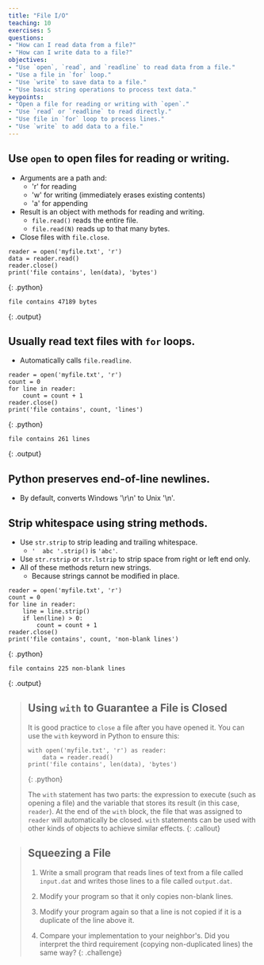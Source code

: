 ```yaml
---
title: "File I/O"
teaching: 10
exercises: 5
questions:
- "How can I read data from a file?"
- "How can I write data to a file?"
objectives:
- "Use `open`, `read`, and `readline` to read data from a file."
- "Use a file in `for` loop."
- "Use `write` to save data to a file."
- "Use basic string operations to process text data."
keypoints:
- "Open a file for reading or writing with `open`."
- "Use `read` or `readline` to read directly."
- "Use file in `for` loop to process lines."
- "Use `write` to add data to a file."
---
```

## Use `open` to open files for reading or writing.

*   Arguments are a path and:
    *   'r' for reading
    *   'w' for writing (immediately erases existing contents)
    *   'a' for appending
*   Result is an object with methods for reading and writing.
    *   `file.read()` reads the entire file.
    *   `file.read(N)` reads up to that many bytes.
*   Close files with `file.close`.

~~~
reader = open('myfile.txt', 'r')
data = reader.read()
reader.close()
print('file contains', len(data), 'bytes')
~~~
{: .python}
~~~
file contains 47189 bytes
~~~
{: .output}

## Usually read text files with `for` loops.

*   Automatically calls `file.readline`.

~~~
reader = open('myfile.txt', 'r')
count = 0
for line in reader:
    count = count + 1
reader.close()
print('file contains', count, 'lines')
~~~
{: .python}
~~~
file contains 261 lines
~~~
{: .output}

## Python preserves end-of-line newlines.

*   By default, converts Windows '\r\n' to Unix '\n'.

## Strip whitespace using string methods.

*   Use `str.strip` to strip leading and trailing whitespace.
    *   `'  abc '.strip()` is `'abc'`.
*   Use `str.rstrip` or `str.lstrip` to strip space from right or left end only.
*   All of these methods return new strings.
    *   Because strings cannot be modified in place.

~~~
reader = open('myfile.txt', 'r')
count = 0
for line in reader:
    line = line.strip()
    if len(line) > 0:
        count = count + 1
reader.close()
print('file contains', count, 'non-blank lines')
~~~
{: .python}
~~~
file contains 225 non-blank lines
~~~
{: .output}

> ## Using `with` to Guarantee a File is Closed
>
> It is good practice to `close` a file after you have opened it.
> You can use the `with` keyword in Python to ensure this:
>
> ~~~
> with open('myfile.txt', 'r') as reader:
>     data = reader.read()
> print('file contains', len(data), 'bytes')
> ~~~
> {: .python}
>
> The `with` statement has two parts:
> the expression to execute (such as opening a file)
> and the variable that stores its result (in this case, `reader`).
> At the end of the `with` block,
> the file that was assigned to `reader` will automatically be closed.
> `with` statements can be used with other kinds of objects
> to achieve similar effects.
{: .callout}

> ## Squeezing a File
>
> 1.  Write a small program that reads lines of text from a file called `input.dat`
>     and writes those lines to a file called `output.dat`.
>
> 2.  Modify your program so that it only copies non-blank lines.
>
> 3.  Modify your program again so that a line is not copied
>     if it is a duplicate of the line above it.
>
> 4.  Compare your implementation to your neighbor's.
>     Did you interpret the third requirement (copying non-duplicated lines)
>     the same way?
{: .challenge}
